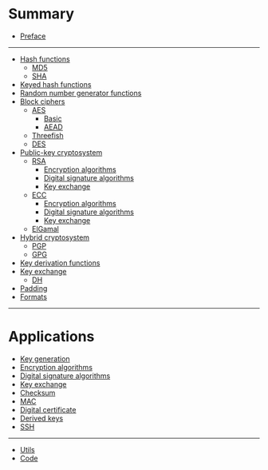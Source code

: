 # Summary

- [Preface](./preface.md)

---

- [Hash functions](./hash_functions.md)
    - [MD5](./md5.md)
    - [SHA](./sha.md)
- [Keyed hash functions](./keyed_hash_functions.md)
- [Random number generator functions]()
- [Block ciphers](./ciphers.md)
    - [AES](./aes.md)
        - [Basic]()
        - [AEAD]()
    - [Threefish]()
    - [DES]()
- [Public-key cryptosystem](./public_key_cryptosystem.md)
    - [RSA](./rsa.md)
        - [Encryption algorithms](./rsa_encryption_schemes.md)
        - [Digital signature algorithms](./rsa_digital_signature_schemes.md)
        - [Key exchange](./rsa_key_exchange.md)
    - [ECC](./ecdsa.md)
        - [Encryption algorithms](./ecc_encryption_schemes.md)
        - [Digital signature algorithms](./ecc_digital_signature_schemes.md)
        - [Key exchange]()
    - [ElGamal]()
- [Hybrid cryptosystem]()
    - [PGP]()
    - [GPG]()
- [Key derivation functions](./kdf.md)
- [Key exchange](./key_exchange.md)
    - [DH](./diffie_hellman.md)
- [Padding](./padding.md)
- [Formats](./formats.md)

---

# Applications

- [Key generation](./keys.md)
- [Encryption algorithms](./ciphertext.md)
- [Digital signature algorithms](./digital_signature.md)
- [Key exchange]()
- [Checksum](./checksum.md)
- [MAC]()
- [Digital certificate](./digital_certificate.md)
- [Derived keys]()
- [SSH](./ssh.md)

---

- [Utils](./utils.md)
- [Code](./code.md)
